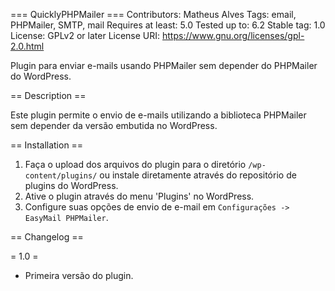 === QuicklyPHPMailer ===
Contributors: Matheus Alves
Tags: email, PHPMailer, SMTP, mail
Requires at least: 5.0
Tested up to: 6.2
Stable tag: 1.0
License: GPLv2 or later
License URI: https://www.gnu.org/licenses/gpl-2.0.html

Plugin para enviar e-mails usando PHPMailer sem depender do PHPMailer do WordPress.

== Description ==

Este plugin permite o envio de e-mails utilizando a biblioteca PHPMailer sem depender da versão embutida no WordPress.

== Installation ==

1. Faça o upload dos arquivos do plugin para o diretório `/wp-content/plugins/` ou instale diretamente através do repositório de plugins do WordPress.
2. Ative o plugin através do menu 'Plugins' no WordPress.
3. Configure suas opções de envio de e-mail em `Configurações -> EasyMail PHPMailer`.

== Changelog ==

= 1.0 =

- Primeira versão do plugin.
